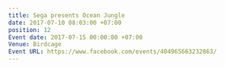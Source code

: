 ```yaml
---
title: Sega presents Ocean Jungle
date: 2017-07-10 08:03:00 +07:00
position: 12
Event date: 2017-07-15 00:00:00 +07:00
Venue: Birdcage
Event URL: https://www.facebook.com/events/404965663232863/
---
```


